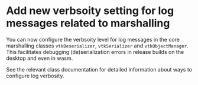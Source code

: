 # Add new verbsoity setting for log messages related to marshalling

You can now configure the verbsoity level for log messages in the core marshalling classes `vtkDeserializer`, `vtkSerializer` and `vtkObjectManager`. This facilitates debugging (de)serialization
errors in release builds on the desktop and even in wasm.

See the relevant class documentation for detailed information about ways to configure log verbosity.
